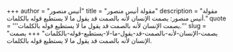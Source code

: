 +++
author = "أنيس منصور"
title = "مقولة أنيس منصور"
description = "مقولة أنيس منصور: يصمت الإنسان لأنه بالصمت قد يقول ما لا يستطيع قوله بالكلمات."
quote = '''يصمت الإنسان لأنه بالصمت قد يقول ما لا يستطيع قوله بالكلمات.''' 
slug = "يصمت-الإنسان-لأنه-بالصمت-قد-يقول-ما-لا-يستطيع-قوله-بالكلمات"
+++
يصمت الإنسان لأنه بالصمت قد يقول ما لا يستطيع قوله بالكلمات.
